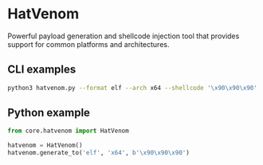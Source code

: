 # HatVenom

Powerful payload generation and shellcode injection tool that provides support for common platforms and architectures.

## CLI examples

```bash
python3 hatvenom.py --format elf --arch x64 --shellcode '\x90\x90\x90'
```

## Python example

```python
from core.hatvenom import HatVenom

hatvenom = HatVenom()
hatvenom.generate_to('elf', 'x64', b'\x90\x90\x90')
```
